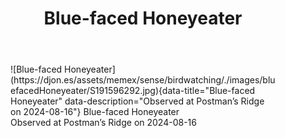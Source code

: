 ﻿---
tags: birding, birdwatching
title: Blue-faced Honeyeater
type: bird
---
<figure markdown id="1">
  ![Blue-faced Honeyeater](https://djon.es/assets/memex/sense/birdwatching/./images/bluefacedHoneyeater/S191596292.jpg){data-title="Blue-faced Honeyeater" data-description="Observed at Postman’s Ridge on 2024-08-16"}
  <caption>Blue-faced Honeyeater<br />Observed at Postman’s Ridge on 2024-08-16</caption>
</figure>